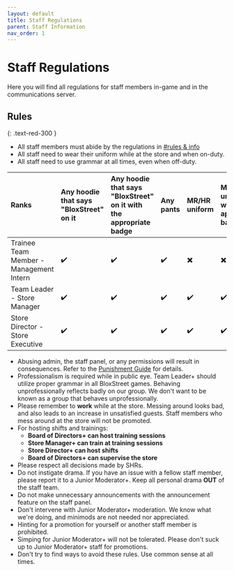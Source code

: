 ```yaml
---
layout: default
title: Staff Regulations
parent: Staff Information
nav_order: 1
---
```


# Staff Regulations 
Here you will find all regulations for staff members in-game and in the communications server.

## Rules
{: .text-red-300 } 
- All staff members must abide by the regulations in [#rules & info](https://discord.gg/bloxstreet)
- All staff need to wear their uniform while at the store and when on-duty.
- All staff need to use grammar at all times, even when off-duty.
 
 | Ranks       | Any hoodie that says "BloxStreet" on it    | Any hoodie that says "BloxStreet" on it with the appropriate badge | Any pants | MR/HR uniform | MR/HR uniform with the appropriate badge | Any appropriate clothing with the HR badge | 
|:-------------|:------------------|:------|:--------|:----------|:--------|:-----------|
| Trainee Team Member - Management Intern  | ✔️| ✔️  | ✔️ | ✖️ | ✖️ | ✖️ |
| Team Leader - Store Manager | ✔️| ✔️  | ✔️ | ✔️ | ✔️ | ✖️ |
| Store Director - Store Executive  | ✔️| ✔️  | ✔️ | ✔️ | ✔️ | ✔️ |

* Abusing admin, the staff panel, or any permissions will result in consequences. Refer to the [Punishment Guide](https://support.bloxstreet.store/guides/punishment-guide.html) for details. 
* Professionalism is required while in public eye. Team Leader+ should utilize proper grammar in all BloxStreet games. Behaving unprofessionally reflects badly on our group. We don't want to be known as a group that behaves unprofessionally.
* Please remember to **work** while at the store. Messing around looks bad, and also leads to an increase in unsatisfied guests. Staff members who mess around at the store will not be promoted.
* For hosting shifts and trainings:
  *  **Board of Directors+ can host training sessions**
  *  **Store Manager+ can train at training sessions**
  *  **Store Director+ can host shifts**
  *  **Board of Directors+ can supervise the store**
* Please respect all decisions made by SHRs.
* Do not instigate drama. If you have an issue with a fellow staff member, please report it to a Junior Moderator+. Keep all personal drama **OUT** of the staff team.
* Do not make unnecessary announcements with the announcement feature on the staff panel.
* Don't intervene with Junior Moderator+ moderation. We know what we're doing, and minimods are not needed nor appreciated.
* Hinting for a promotion for yourself or another staff member is prohibited.
* Simping for Junior Moderator+ will not be tolerated. Please don't suck up to Junior Moderator+ staff for promotions.
* Don't try to find ways to avoid these rules. Use common sense at all times.
